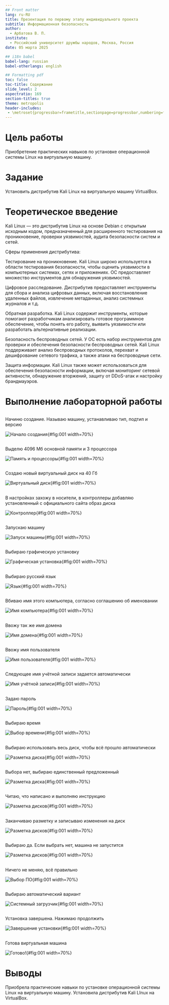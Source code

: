 ```yaml
---
## Front matter
lang: ru-RU
title: Презентация по первому этапу индивидуального проекта
subtitle: Информационная безопасность
author:
  - Арбатова В. П.
institute:
  - Российский университет дружбы народов, Москва, Россия
date: 05 марта 2025

## i18n babel
babel-lang: russian
babel-otherlangs: english

## Formatting pdf
toc: false
toc-title: Содержание
slide_level: 2
aspectratio: 169
section-titles: true
theme: metropolis
header-includes:
 - \metroset{progressbar=frametitle,sectionpage=progressbar,numbering=fraction}
---
```


# Цель работы

Приобретение практических навыков по установке операционной системы Linux на виртуальную машину.

# Задание

Установить дистрибутив Kali Linux на виртуальную машину VirtualBox.

# Теоретическое введение

Kali Linux — это дистрибутив Linux на основе Debian с открытым исходным кодом, предназначенный для расширенного тестирования на проникновение, проверки уязвимостей, аудита безопасности систем и сетей.

Сферы применения дистрибутива:

Тестирование на проникновение. Kali Linux широко используется в области тестирования безопасности, чтобы оценить уязвимости в компьютерных системах, сетях и приложениях. ОС предоставляет множество инструментов для обнаружения уязвимостей.

Цифровое расследование. Дистрибутив предоставляет инструменты для сбора и анализа цифровых данных, включая восстановление удаленных файлов, извлечение метаданных, анализ системных журналов и т.д.

Обратная разработка. Kali Linux содержит инструменты, которые помогают разработчикам анализировать готовое программное обеспечение, чтобы понять его работу, выявить уязвимости или разработать альтернативные реализации.

Безопасность беспроводных сетей. У ОС есть набор инструментов для проверки и обеспечения безопасности беспроводных сетей. Kali Linux поддерживает анализ беспроводных протоколов, перехват и дешифрование сетевого трафика, а также атаки на беспроводные сети.

Защита информации. Kali Linux также может использоваться для обеспечения безопасности информации, включая мониторинг сетевой активности, обнаружение вторжений, защиту от DDoS-атак и настройку брандмауэров.

# Выполнение лабораторной работы

##

Начиню создание. Называю машину, устанавливаю тип, подтип и версию

![Начало создания](image/1.jpg){#fig:001 width=70%}

##

Выделю 4096 Мб основной памяти и 3 процессора

![Память и процессоры](image/2.jpg){#fig:001 width=70%}

##

Создаю новый виртуальный диск на 40 Гб

![Виртуальный диск](image/3.jpg){#fig:001 width=70%}

##

В настройках захожу в носители, в контроллеры добавляю установленный с официального сайта образ диска

![Контроллер](image/4.jpg){#fig:001 width=70%}

##

Запускаю машину

![Запуск машины](image/5.jpg){#fig:001 width=70%}

##

Выбираю графическую установку

![Графическая установка](image/6.jpg){#fig:001 width=70%}

##

Выбираю русский язык

![Язык](image/7.jpg){#fig:001 width=70%}

##

Вбиваю имя этого компьютера, согласно соглашению об именовании

![Имя компьютера](image/8.jpg){#fig:001 width=70%}

##

Ввожу так же имя домена

![Имя домена](image/9.jpg){#fig:001 width=70%}

##

Ввожу имя пользователя

![Имя пользователя](image/10.jpg){#fig:001 width=70%}

##

Следующее имя учётной записи задается автоматически

![Имя учётной записи](image/11.jpg){#fig:001 width=70%}

##

Задаю пароль

![Пароль](image/12.jpg){#fig:001 width=70%}

##

Выбираю время

![Выбор времени](image/13.jpg){#fig:001 width=70%}

##

Выбираю использовать весь диск, чтобы всё прошло автоматически

![Разметка диска](image/14.jpg){#fig:001 width=70%}

##

Выбора нет, выбираю единственный предложенный

![Разметка диска](image/15.jpg){#fig:001 width=70%}

##

Читаю, что написано и выполняю инструкцию

![Разметка дисков](image/16.jpg){#fig:001 width=70%}

##

Заканчиваю разметку и записываю изменения на диск

![Разметка дисков](image/17.jpg){#fig:001 width=70%}

##

Выбираю да. Если выбрать нет, машина не запустится

![Разметка дисков](image/18.jpg){#fig:001 width=70%}

##

Ничего не меняю, всё правильно 

![Выбор ПО](image/19.jpg){#fig:001 width=70%}

##

Выбираю автоматический вариант

![Системный загрузчик](image/20.jpg){#fig:001 width=70%}

##

Установка завершена. Нажимаю продолжить

![Завершение установки](image/21.jpg){#fig:001 width=70%}

##

Готова виртуальная машина

![Готово!](image/22.jpg){#fig:001 width=70%}


# Выводы

Приобрела практические навыки по установке операционной системы Linux на виртуальную машину. Установила дистрибутив Kali LInux на VirtualBox.